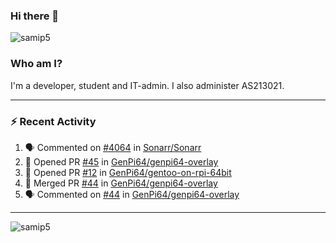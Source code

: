 ### Hi there 👋

<img src="https://komarev.com/ghpvc/?username=samip5&style=flat-square" alt="samip5" />

### Who am I?
I'm a developer, student and IT-admin. I also administer AS213021.

---
### :zap: Recent Activity
<!--START_SECTION:activity-->
1. 🗣 Commented on [#4064](https://github.com/Sonarr/Sonarr/issues/4064) in [Sonarr/Sonarr](https://github.com/Sonarr/Sonarr)
2. 💪 Opened PR [#45](https://github.com/GenPi64/genpi64-overlay/pull/45) in [GenPi64/genpi64-overlay](https://github.com/GenPi64/genpi64-overlay)
3. 💪 Opened PR [#12](https://github.com/GenPi64/gentoo-on-rpi-64bit/pull/12) in [GenPi64/gentoo-on-rpi-64bit](https://github.com/GenPi64/gentoo-on-rpi-64bit)
4. 🎉 Merged PR [#44](https://github.com/GenPi64/genpi64-overlay/pull/44) in [GenPi64/genpi64-overlay](https://github.com/GenPi64/genpi64-overlay)
5. 🗣 Commented on [#44](https://github.com/GenPi64/genpi64-overlay/issues/44) in [GenPi64/genpi64-overlay](https://github.com/GenPi64/genpi64-overlay)
<!--END_SECTION:activity-->
---

<img align="center" src="https://github-readme-stats.vercel.app/api?username=samip5&show_icons=true" alt="samip5" />
